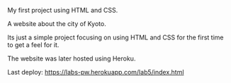 My first project using HTML and CSS.

A website about the city of Kyoto.

Its just a simple project focusing on using HTML and CSS for the first time to get a feel for it.

The website was later hosted using Heroku.

Last deploy: https://labs-pw.herokuapp.com/lab5/index.html
